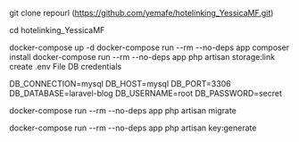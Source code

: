 
git clone repourl  (https://github.com/yemafe/hotelinking_YessicaMF.git)

cd hotelinking_YessicaMF

docker-compose up -d
docker-compose run --rm --no-deps app composer install
docker-compose run --rm --no-deps app php artisan storage:link
create .env File DB credentials

DB_CONNECTION=mysql
DB_HOST=mysql
DB_PORT=3306
DB_DATABASE=laravel-blog
DB_USERNAME=root
DB_PASSWORD=secret

docker-compose run --rm --no-deps app php artisan migrate

docker-compose run --rm --no-deps app php artisan key:generate


